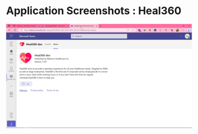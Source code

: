 # Application Screenshots : Heal360

![Heal360 App Screenshot](https://github.com/AhmedRaja1/Heal360/blob/main/App%20Screenshots/Heal360%20(1).png?raw=true "Heal360")


